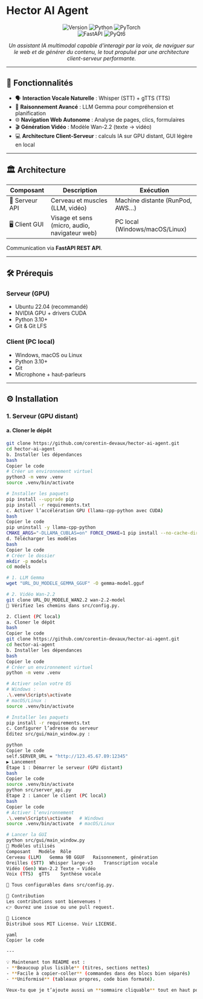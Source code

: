 # Hector AI Agent

<div align="center">
  <img src="https://img.shields.io/badge/Hector%20AI-v1.0-blue?style=for-the-badge&logo=appveyor" alt="Version"/>
  <img src="https://img.shields.io/badge/Python-3.10+-yellow.svg?style=for-the-badge&logo=python" alt="Python"/>
  <img src="https://img.shields.io/badge/PyTorch-GPU%20Ready-orange?style=for-the-badge&logo=pytorch" alt="PyTorch"/>
</div>

<div align="center">
  <img src="https://img.shields.io/badge/FastAPI-Backend-green?style=for-the-badge&logo=fastapi" alt="FastAPI"/>
  <img src="https://img.shields.io/badge/PyQt6-Frontend-purple?style=for-the-badge&logo=qt" alt="PyQt6"/>
</div>

<p align="center">
  <em>Un assistant IA multimodal capable d'interagir par la voix, de naviguer sur le web et de générer du contenu, le tout propulsé par une architecture client-serveur performante.</em>
</p>

---

## 🚀 Fonctionnalités

- 🗣️ **Interaction Vocale Naturelle** : Whisper (STT) + gTTS (TTS)  
- 🧠 **Raisonnement Avancé** : LLM Gemma pour compréhension et planification  
- 🌐 **Navigation Web Autonome** : Analyse de pages, clics, formulaires  
- 🎬 **Génération Vidéo** : Modèle Wan-2.2 (texte → vidéo)  
- 💻 **Architecture Client-Serveur** : calculs IA sur GPU distant, GUI légère en local  

---

## 🏛️ Architecture

| Composant        | Description                                       | Exécution                         |
|------------------|---------------------------------------------------|-----------------------------------|
| 🤖 Serveur API   | Cerveau et muscles (LLM, vidéo)                   | Machine distante (RunPod, AWS…)   |
| 🖥️ Client GUI    | Visage et sens (micro, audio, navigateur web)     | PC local (Windows/macOS/Linux)    |

Communication via **FastAPI REST API**.

---

## 🛠️ Prérequis

### Serveur (GPU)
- Ubuntu 22.04 (recommandé)  
- NVIDIA GPU + drivers CUDA  
- Python 3.10+  
- Git & Git LFS  

### Client (PC local)
- Windows, macOS ou Linux  
- Python 3.10+  
- Git  
- Microphone + haut-parleurs  

---

## ⚙️ Installation

### 1. Serveur (GPU distant)

#### a. Cloner le dépôt
```bash
git clone https://github.com/corentin-devaux/hector-ai-agent.git
cd hector-ai-agent
b. Installer les dépendances
bash
Copier le code
# Créer un environnement virtuel
python3 -m venv .venv
source .venv/bin/activate

# Installer les paquets
pip install --upgrade pip
pip install -r requirements.txt
c. Activer l’accélération GPU (llama-cpp-python avec CUDA)
bash
Copier le code
pip uninstall -y llama-cpp-python
CMAKE_ARGS="-DLLAMA_CUBLAS=on" FORCE_CMAKE=1 pip install --no-cache-dir llama-cpp-python
d. Télécharger les modèles
bash
Copier le code
# Créer le dossier
mkdir -p models
cd models

# 1. LLM Gemma
wget "URL_DU_MODELE_GEMMA_GGUF" -O gemma-model.gguf

# 2. Vidéo Wan-2.2
git clone URL_DU_MODELE_WAN2.2 wan-2.2-model
📌 Vérifiez les chemins dans src/config.py.

2. Client (PC local)
a. Cloner le dépôt
bash
Copier le code
git clone https://github.com/corentin-devaux/hector-ai-agent.git
cd hector-ai-agent
b. Installer les dépendances
bash
Copier le code
# Créer un environnement virtuel
python -m venv .venv

# Activer selon votre OS
# Windows :
.\.venv\Scripts\activate
# macOS/Linux :
source .venv/bin/activate

# Installer les paquets
pip install -r requirements.txt
c. Configurer l’adresse du serveur
Éditez src/gui/main_window.py :

python
Copier le code
self.SERVER_URL = "http://123.45.67.89:12345"
▶️ Lancement
Étape 1 : Démarrer le serveur (GPU distant)
bash
Copier le code
source .venv/bin/activate
python src/server_api.py
Étape 2 : Lancer le client (PC local)
bash
Copier le code
# Activer l’environnement
.\.venv\Scripts\activate   # Windows
source .venv/bin/activate  # macOS/Linux

# Lancer la GUI
python src/gui/main_window.py
🧠 Modèles utilisés
Composant	Modèle	Rôle
Cerveau (LLM)	Gemma 9B GGUF	Raisonnement, génération
Oreilles (STT)	Whisper large-v3	Transcription vocale
Vidéo (Gen)	Wan-2.2	Texte → Vidéo
Voix (TTS)	gTTS	Synthèse vocale

📌 Tous configurables dans src/config.py.

🤝 Contribution
Les contributions sont bienvenues !
👉 Ouvrez une issue ou une pull request.

📄 Licence
Distribué sous MIT License. Voir LICENSE.

yaml
Copier le code

---

💡 Maintenant ton README est :  
- **Beaucoup plus lisible** (titres, sections nettes)  
- **Facile à copier-coller** (commandes dans des blocs bien séparés)  
- **Uniformisé** (tableaux propres, code bien formaté).  

Veux-tu que je t’ajoute aussi un **sommaire cliquable** tout en haut pour naviguer directement vers chaque section
